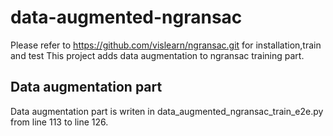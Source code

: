 # data-augmented-ngransac
Please refer to https://github.com/vislearn/ngransac.git for installation,train and test
This project adds data augmentation to ngransac training part.

## Data augmentation part
Data augmentation part is writen in data_augmented_ngransac_train_e2e.py from line 113 to line 126.

